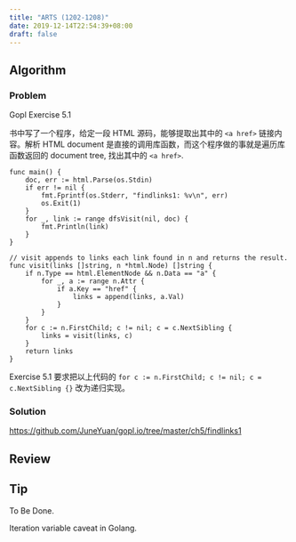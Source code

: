 ```yaml
---
title: "ARTS (1202-1208)"
date: 2019-12-14T22:54:39+08:00
draft: false
---
```


## Algorithm

### Problem

Gopl Exercise 5.1

书中写了一个程序，给定一段 HTML 源码，能够提取出其中的 `<a href>` 链接内容。解析 HTML document 是直接的调用库函数，而这个程序做的事就是遍历库函数返回的 document tree, 找出其中的 `<a href>`.

```
func main() {
	doc, err := html.Parse(os.Stdin)
	if err != nil {
		fmt.Fprintf(os.Stderr, "findlinks1: %v\n", err)
		os.Exit(1)
	}
	for _, link := range dfsVisit(nil, doc) {
		fmt.Println(link)
	}
}

// visit appends to links each link found in n and returns the result.
func visit(links []string, n *html.Node) []string {
	if n.Type == html.ElementNode && n.Data == "a" {
		for _, a := range n.Attr {
			if a.Key == "href" {
				links = append(links, a.Val)
			}
		}
	}
	for c := n.FirstChild; c != nil; c = c.NextSibling {
		links = visit(links, c)
	}
	return links
}
```

Exercise 5.1 要求把以上代码的 `for c := n.FirstChild; c != nil; c = c.NextSibling {}` 改为递归实现。

### Solution

https://github.com/JuneYuan/gopl.io/tree/master/ch5/findlinks1

## Review


## Tip

To Be Done.

Iteration variable caveat in Golang.